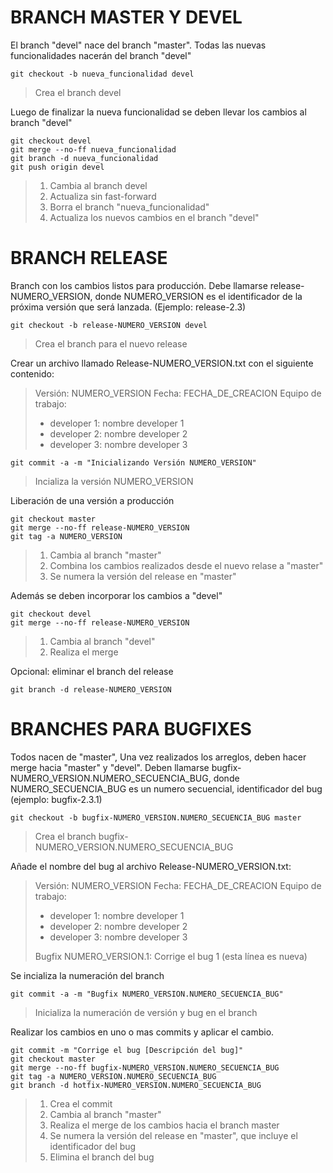# BRANCH MASTER Y DEVEL

El branch "devel" nace del branch "master". Todas las nuevas funcionalidades nacerán del branch "devel"
```
git checkout -b nueva_funcionalidad devel
```
> Crea el branch devel

Luego de finalizar la nueva funcionalidad se deben llevar los cambios al branch "devel"

```
git checkout devel
git merge --no-ff nueva_funcionalidad
git branch -d nueva_funcionalidad
git push origin devel
```
> 1. Cambia al branch devel
> 2. Actualiza sin fast-forward
> 3. Borra el branch "nueva_funcionalidad"
> 4. Actualiza los nuevos cambios en el branch "devel"

# BRANCH RELEASE

Branch con los cambios listos para producción.
Debe llamarse release-NUMERO_VERSION, donde NUMERO_VERSION es el identificador de la próxima versión que será lanzada. (Ejemplo: release-2.3)
```
git checkout -b release-NUMERO_VERSION devel
```
> Crea el branch para el nuevo release

Crear un archivo llamado Release-NUMERO_VERSION.txt con el siguiente contenido:

> 
> Versión: NUMERO_VERSION
> Fecha: FECHA_DE_CREACION
> Equipo de trabajo: 
> - developer 1: nombre developer 1
> - developer 2: nombre developer 2
> - developer 3: nombre developer 3
> 
```
git commit -a -m "Inicializando Versión NUMERO_VERSION"
```
> Incializa la versión NUMERO_VERSION

Liberación de una versión a producción

```
git checkout master
git merge --no-ff release-NUMERO_VERSION
git tag -a NUMERO_VERSION
```

> 1. Cambia al branch "master"
> 2. Combina los cambios realizados desde el nuevo relase a "master"
> 3. Se numera la versión del release en "master"

Además se deben incorporar los cambios a "devel"

```
git checkout devel
git merge --no-ff release-NUMERO_VERSION
```

> 1. Cambia al branch "devel"
> 2. Realiza el merge

Opcional: eliminar el branch del release

```
git branch -d release-NUMERO_VERSION
```

# BRANCHES PARA BUGFIXES

Todos nacen de "master", Una vez realizados los arreglos, deben hacer merge hacia "master" y "devel". Deben llamarse bugfix-NUMERO_VERSION.NUMERO_SECUENCIA_BUG, donde NUMERO_SECUENCIA_BUG es un numero secuencial, identificador del bug (ejemplo: bugfix-2.3.1)

```
git checkout -b bugfix-NUMERO_VERSION.NUMERO_SECUENCIA_BUG master
```

> Crea el branch bugfix-NUMERO_VERSION.NUMERO_SECUENCIA_BUG

Añade el nombre del bug al archivo Release-NUMERO_VERSION.txt:

> 
> Versión: NUMERO_VERSION
> Fecha: FECHA_DE_CREACION
> Equipo de trabajo: 
> - developer 1: nombre developer 1
> - developer 2: nombre developer 2
> - developer 3: nombre developer 3
> 
> Bugfix NUMERO_VERSION.1: Corrige el bug 1 (esta línea es nueva)

Se incializa la numeración del branch

```
git commit -a -m "Bugfix NUMERO_VERSION.NUMERO_SECUENCIA_BUG"
```

> Inicializa la numeración de versión y bug en el branch

Realizar los cambios en uno o mas commits y aplicar el cambio.

```
git commit -m "Corrige el bug [Descripción del bug]" 
git checkout master 
git merge --no-ff bugfix-NUMERO_VERSION.NUMERO_SECUENCIA_BUG 
git tag -a NUMERO_VERSION.NUMERO_SECUENCIA_BUG 
git branch -d hotfix-NUMERO_VERSION.NUMERO_SECUENCIA_BUG 
```

> 1. Crea el commit
> 2. Cambia al branch "master"
> 3. Realiza el merge de los cambios hacia el branch master
> 4. Se numera la versión del release en "master", que incluye el identificador del bug
> 5. Elimina el branch del bug